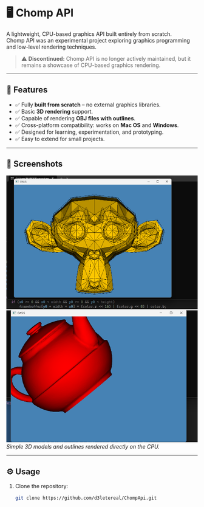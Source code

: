 # 🖥️ Chomp API

A lightweight, CPU-based graphics API built entirely from scratch.  
Chomp API was an experimental project exploring graphics programming and low-level rendering techniques.

> ⚠️ **Discontinued:** Chomp API is no longer actively maintained, but it remains a showcase of CPU-based graphics rendering.

---

## 🌟 Features

- ✅ Fully **built from scratch** – no external graphics libraries.
- ✅ Basic **3D rendering** support.
- ✅ Capable of rendering **OBJ files with outlines**.
- ✅ Cross-platform compatibility: works on **Mac OS** and **Windows**.
- ✅ Designed for learning, experimentation, and prototyping.
- ✅ Easy to extend for small projects.

---

## 🎨 Screenshots

![Example Rendering 1](https://raw.githubusercontent.com/d3letereal/ChompApi/master/main1.png)  
![Example Rendering 2](https://raw.githubusercontent.com/d3letereal/ChompApi/master/main2.png)  
*Simple 3D models and outlines rendered directly on the CPU.*

---

## ⚙️ Usage

1. Clone the repository:
   ```bash
   git clone https://github.com/d3letereal/ChompApi.git

